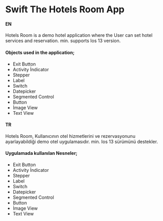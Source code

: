 
# Swift The Hotels Room App

#### EN

Hotels Room is a demo hotel application where the User can set hotel services and reservation.
min. supports Ios 13 version.


#### Objects used in the application;

- Exit Button
- Activity İndicator
- Stepper
- Label
- Switch
- Datepicker
- Segmented Control
- Button
- İmage View
- Text View


#### TR

Hotels Room, Kullanıcının otel hizmetlerini ve rezervasyonunu ayarlayabildiği demo otel uygulamasıdır.
min. Ios 13 sürümünü destekler.


#### Uygulamada kullanılan Nesneler;

- Exit Button
- Activity İndicator
- Stepper
- Label
- Switch
- Datepicker
- Segmented Control
- Button
- İmage View
- Text View





